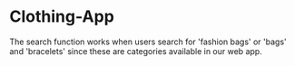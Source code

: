 # Clothing-App

The search function works when users search for 'fashion bags' or 'bags' and 'bracelets' since these are categories available in our web app.
